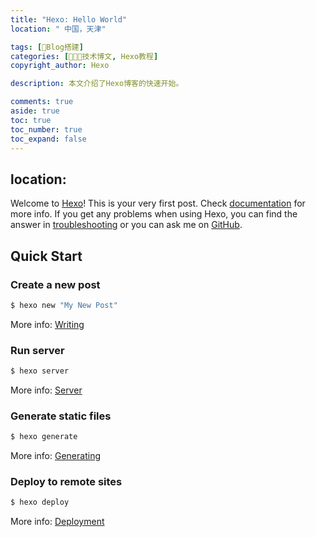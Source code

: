 ```yaml
---
title: "Hexo: Hello World"
location: " 中国，天津"

tags: [📒Blog搭建]
categories: [👨🏼‍💻技术博文, Hexo教程]
copyright_author: Hexo

description: 本文介绍了Hexo博客的快速开始。

comments: true
aside: true
toc: true
toc_number: true
toc_expand: false
---
```

location:
---
Welcome to [Hexo](https://hexo.io/)! This is your very first post. Check [documentation](https://hexo.io/docs/) for more info. If you get any problems when using Hexo, you can find the answer in [troubleshooting](https://hexo.io/docs/troubleshooting.html) or you can ask me on [GitHub](https://github.com/hexojs/hexo/issues).

## Quick Start

### Create a new post

``` bash
$ hexo new "My New Post"
```

More info: [Writing](https://hexo.io/docs/writing.html)

### Run server

``` bash
$ hexo server
```

More info: [Server](https://hexo.io/docs/server.html)

### Generate static files

``` bash
$ hexo generate
```

More info: [Generating](https://hexo.io/docs/generating.html)

### Deploy to remote sites

``` bash
$ hexo deploy
```

More info: [Deployment](https://hexo.io/docs/one-command-deployment.html)
